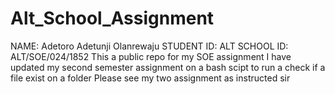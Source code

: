 # Alt_School_Assignment
NAME: Adetoro Adetunji Olanrewaju
STUDENT ID: ALT SCHOOL ID: ALT/SOE/024/1852
This a public repo for my SOE assignment
I have updated my second semester assignment on a bash scipt to run a check if a file exist on a folder
Please see my two assignment as instructed sir